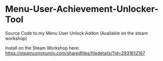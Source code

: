 # Menu-User-Achievement-Unlocker-Tool
Source Code to my Menu User Unlock Addon (Available on the steam workshop)

Install on the Steam Workshop here: https://steamcommunity.com/sharedfiles/filedetails/?id=2931612167
